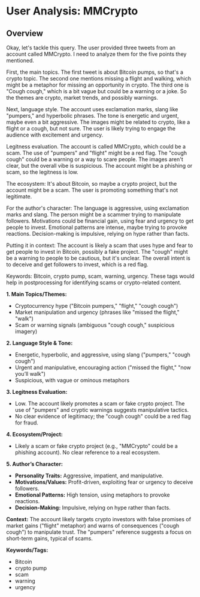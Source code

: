 # User Analysis: MMCrypto

## Overview

<think>
Okay, let's tackle this query. The user provided three tweets from an account called MMCrypto. I need to analyze them for the five points they mentioned.

First, the main topics. The first tweet is about Bitcoin pumps, so that's a crypto topic. The second one mentions missing a flight and walking, which might be a metaphor for missing an opportunity in crypto. The third one is "Cough cough," which is a bit vague but could be a warning or a joke. So the themes are crypto, market trends, and possibly warnings.

Next, language style. The account uses exclamation marks, slang like "pumpers," and hyperbolic phrases. The tone is energetic and urgent, maybe even a bit aggressive. The images might be related to crypto, like a flight or a cough, but not sure. The user is likely trying to engage the audience with excitement and urgency.

Legitness evaluation. The account is called MMCrypto, which could be a scam. The use of "pumpers" and "flight" might be a red flag. The "cough cough" could be a warning or a way to scare people. The images aren't clear, but the overall vibe is suspicious. The account might be a phishing or scam, so the legitness is low.

The ecosystem: It's about Bitcoin, so maybe a crypto project, but the account might be a scam. The user is promoting something that's not legitimate.

For the author's character: The language is aggressive, using exclamation marks and slang. The person might be a scammer trying to manipulate followers. Motivations could be financial gain, using fear and urgency to get people to invest. Emotional patterns are intense, maybe trying to provoke reactions. Decision-making is impulsive, relying on hype rather than facts.

Putting it in context: The account is likely a scam that uses hype and fear to get people to invest in Bitcoin, possibly a fake project. The "cough" might be a warning to people to be cautious, but it's unclear. The overall intent is to deceive and get followers to invest, which is a red flag.

Keywords: Bitcoin, crypto pump, scam, warning, urgency. These tags would help in postprocessing for identifying scams or crypto-related content.
</think>

**1. Main Topics/Themes:**  
- Cryptocurrency hype ("Bitcoin pumpers," "flight," "cough cough")  
- Market manipulation and urgency (phrases like "missed the flight," "walk")  
- Scam or warning signals (ambiguous "cough cough," suspicious imagery)  

**2. Language Style & Tone:**  
- Energetic, hyperbolic, and aggressive, using slang ("pumpers," "cough cough")  
- Urgent and manipulative, encouraging action ("missed the flight," "now you’ll walk")  
- Suspicious, with vague or ominous metaphors  

**3. Legitness Evaluation:**  
- Low. The account likely promotes a scam or fake crypto project. The use of "pumpers" and cryptic warnings suggests manipulative tactics.  
- No clear evidence of legitimacy; the "cough cough" could be a red flag for fraud.  

**4. Ecosystem/Project:**  
- Likely a scam or fake crypto project (e.g., "MMCrypto" could be a phishing account). No clear reference to a real ecosystem.  

**5. Author’s Character:**  
- **Personality Traits:** Aggressive, impatient, and manipulative.  
- **Motivations/Values:** Profit-driven, exploiting fear or urgency to deceive followers.  
- **Emotional Patterns:** High tension, using metaphors to provoke reactions.  
- **Decision-Making:** Impulsive, relying on hype rather than facts.  

**Context:** The account likely targets crypto investors with false promises of market gains ("flight" metaphor) and warns of consequences ("cough cough") to manipulate trust. The "pumpers" reference suggests a focus on short-term gains, typical of scams.  

**Keywords/Tags:**  
- Bitcoin  
- crypto pump  
- scam  
- warning  
- urgency